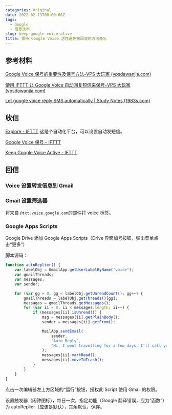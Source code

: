 ```yaml
---
categories: Original
date: 2022-02-13T00:00:00Z
tags:
  - Google
  - 信息技术
slug: keep-google-voice-alive
title: 保持 Google Voice 活性避免被回收的方法备忘
---
```


## 参考材料

[Google Voice 保号的重要性及保号方法-VPS 大玩家 (vpsdawanjia.com)](https://www.vpsdawanjia.com/801.html)

[使用 IFTTT 让 Google Voice 自动回复短信来保号-VPS 大玩家 (vpsdawanjia.com)](https://www.vpsdawanjia.com/1452.html)

[Let google voice reply SMS automatically | Study Notes (1983s.com)](https://www.1983s.com/1385.html)

## 收信

[Explore - IFTTT](https://ifttt.com/explore) 这是个自动化平台，可以设置自动发短信。

[Google Voice 保号 - IFTTT](https://ifttt.com/applets/SMGSYPzw-google-voice)

[Keep Google Voice Active - IFTTT](https://ifttt.com/applets/wtSmReHc-keep-google-voice-active)

## 回信

### Voice 设置转发信息到 Gmail

### Gmail 设置筛选器

将来自 `@txt.voice.google.com`的邮件打 voice 标签。

### Google Apps Scripts

Google Drive 添加 Google Apps Scripts（Drive 界面加号按钮，弹出菜单点击“更多”）

脚本源码：

```javascript
function autoReplier() {
    var labelObj = GmailApp.getUserLabelByName("voice");
    var gmailThreads;
    var messages;
    var sender;

    for (var gg = 0; gg < labelObj.getUnreadCount(); gg++) {
        gmailThreads = labelObj.getThreads()[gg];
        messages = gmailThreads.getMessages();
        for (var ii = 0; ii < messages.length; ii++) {
            if (messages[ii].isUnread()) {
                msg = messages[ii].getPlainBody();
                sender = messages[ii].getFrom();

                MailApp.sendEmail(
                    sender,
                    "Auto Reply",
                    "Hi, I went travelling for a few days, I'll call you later.",
                );
                messages[ii].markRead();
                messages[ii].moveToTrash();
            }
        }
    }
}
```

点击一次编辑器左上方区域的“运行”按钮，授权此 Script 使用 Gmail 的权限。

设置触发器（闹钟图标），每日一次，指定功能（Google 翻译错误，应为“函数”）为 autoReplier（应该是默认），其余默认，保存。

